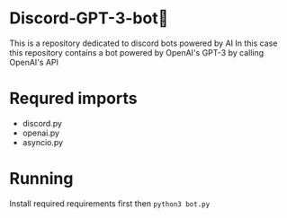 # Discord-GPT-3-bot👾

This is a repository dedicated to discord bots powered by AI
In this case this repository contains a bot powered by OpenAI's GPT-3 by calling OpenAI's API

# Requred imports
* discord.py
* openai.py
* asyncio.py

# Running
Install required requirements first then `python3 bot.py`
